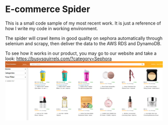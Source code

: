 # E-commerce Spider

This is a small code sample of my most recent work. It is just a reference of how I write my code in working environment.

The spider will crawl items in good quality on sephora automatically through selenium and scrapy, then deliver the data to the AWS RDS and DynamoDB.

To see how it works in our product, you may go to our website and take a look: https://busysquirrels.com/?category=Sephora
![alt text](https://github.com/Azure-Whale/Wrok-Sample-1----Spider/blob/main/screen_shot.jpg)
